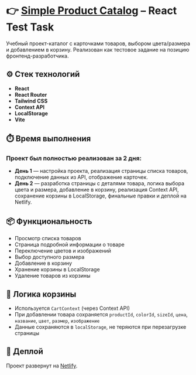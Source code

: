 # 👉 [Simple Product Catalog](https://212wqw.netlify.app/) – React Test Task

Учебный проект-каталог с карточками товаров, выбором цвета/размера и добавлением в корзину. Реализован как тестовое задание на позицию фронтенд-разработчика.

## ⚙️ Стек технологий

- **React**
- **React Router**
- **Tailwind CSS**
- **Context API**
- **LocalStorage**
- **Vite**

## ⏱️ Время выполнения
  ### Проект был полностью реализован за 2 дня:

- **День 1** — настройка проекта, реализация страницы списка товаров, подключение данных из API, отображение карточек.
- **День 2** — разработка страницы с деталями товара, логика выбора цвета и размера, добавление в корзину, реализация Context API, сохранение корзины в LocalStorage, финальные правки и деплой на Netlify.

## 📦 Функциональность

- Просмотр списка товаров
- Страница подробной информации о товаре
- Переключение цветов и изображений
- Выбор доступного размера
- Добавление в корзину
- Хранение корзины в LocalStorage
- Удаление товаров из корзины

  
## 🛒 Логика корзины

- Используется `CartContext` (через Context API)
- При добавлении товара сохраняется `productId`, `colorId`, `sizeId`, `цена`, `название`, `цвет`, `размер`, `изображение`
- Данные сохраняются в `localStorage`, не теряются при перезагрузке страницы

## 🔗 Деплой

Проект развернут на [Netlify](https://netlify.com).  
